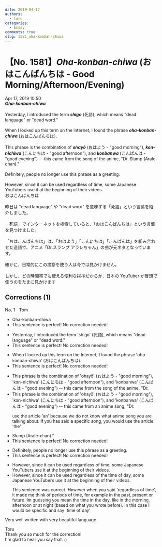 ```yaml
---
date: 2019-04-17
authors:
  - toru
categories:
  - Essay
comments: true
slug: 1581_oha-konban-chiwa
---
```


# 【No. 1581】<strong><em>Oha-konban-chiwa</strong></em> (おはこんばんちは - Good Morning/Afternoon/Evening)
<div class="date">Apr 17, 2019 10:50</div>
<div id="post"><div id="body_show_ori">
<strong><em>Oha-konban-chiwa</strong></em><br/><br/>Yesterday, I introduced the term <strong><em>shigo</em></strong> (死語), which means "dead language" or "dead word."<br/><br/>When I looked up this term on the Internet, I found the phrase <strong><em>oha-konban-chiwa</em></strong> (おはこんばんちは).<br/><br/>This phrase is the combination of <strong><em>ohayō</em></strong> (おはよう - "good morning"), <strong><em>kon-nichiwa</em></strong> (こんにちは - "good afternoon"), and <strong><em>konbanwa</em></strong> (こんばんは - "good evening") -- this came from the song of the anime, "Dr. Slump (Arale-chan)."<br/><br/>Definitely, people no longer use this phrase as a greeting.<br/><br/>However, since it can be used regardless of time, some Japanese YouTubers use it at the beginning of their videos.
</div></div>

<!-- more -->

<div id="post_ja"><div id="body_show_mo">
おはこんばんちは<br/><br/>昨日は "dead language" や "dead word" を意味する「死語」という言葉を紹介しました。<br/><br/>「死語」でインターネットを検索していると、「おはこんばんちは」という言葉を見つけました。<br/><br/>「おはこんばんちは」は、「おはよう」「こんにちは」「こんばんは」を組み合わせた造語で、アニメ「Dr.スランプ アラレちゃん」の曲が元ネタとなっています。<br/><br/>確かに、日常的にこの挨拶を使う人は今では見かけません。<br/><br/>しかし、どの時間帯でも使える便利な挨拶だからか、日本の YouTuber が冒頭で使うのをたまに見かけます
</div></div>

## Corrections (1)
<div id="block"><div class="first_name"> No. 1　<span class="just_name">Tom</span></div><div id="block2">
<ul class="correction_field">
<li class="incorrect">Oha-konban-chiwa</li>
<li class="corrected perfect">This sentence is perfect! No correction needed!</li>
</ul>
<ul class="correction_field">
<li class="incorrect">Yesterday, I introduced the term 'shigo' (死語), which means "dead language" or "dead word."</li>
<li class="corrected perfect">This sentence is perfect! No correction needed!</li>
</ul>
<ul class="correction_field">
<li class="incorrect">When I looked up this term on the Internet, I found the phrase 'oha-konban-chiwa' (おはこんばんちは).</li>
<li class="corrected perfect">This sentence is perfect! No correction needed!</li>
</ul>
<ul class="correction_field">
<li class="incorrect">This phrase is the combination of 'ohayō' (おはよう - "good morning"), 'kon-nichiwa' (こんにちは - "good afternoon"), and 'konbanwa' (こんばんは - "good evening") -- this came from the song of the anime, "Dr.</li>
<li class="corrected correct">
This phrase is the combination of 'ohayō' (おはよう - "good morning"), 'kon-nichiwa' (こんにちは - "good afternoon"), and 'konbanwa' (こんばんは - "good evening") -- this came from an anime song, "Dr.
<p class="correction_comment">use the article 'an' because we do not know what anime song you are talking about.  If you has said a specific song, you would use the article 'the'</p>
</li>
</ul>
<ul class="correction_field">
<li class="incorrect">Slump (Arale-chan)."</li>
<li class="corrected perfect">This sentence is perfect! No correction needed!</li>
</ul>
<ul class="correction_field">
<li class="incorrect">Definitely, people no longer use this phrase as a greeting.</li>
<li class="corrected perfect">This sentence is perfect! No correction needed!</li>
</ul>
<ul class="correction_field">
<li class="incorrect">However, since it can be used regardless of time, some Japanese YouTubers use it at the beginning of their videos.</li>
<li class="corrected correct">
However, since it can be used regardless of the time of day, some Japanese YouTubers use it at the beginning of their videos.
<p class="correction_comment">This sentence was correct. However when you said 'regardless of time', it made me think of periods of time, for example in the past, present or future.  Im guessing you mean the time in the day, like in the morning, afternoon or at night (based on what you wrote before).  In this case I would be specific and say 'time of day'</p>
</li>
</ul>
<p class="comment_small">
 Very well written with very beautiful language.
</p>

</div><div class="name"><span class="just_name">Toru</span><br>
Thank you so much for the correction!<br/>I'm glad to hear you say that. :)
</div>
</div>
